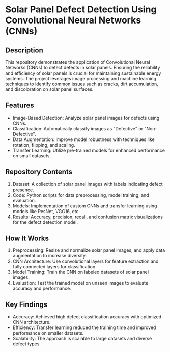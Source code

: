 # Solar Panel Defect Detection Using Convolutional Neural Networks (CNNs)

## Description
This repository demonstrates the application of Convolutional Neural Networks (CNNs) to detect defects in solar panels. Ensuring the reliability and efficiency of solar panels is crucial for maintaining sustainable energy systems. The project leverages image processing and machine learning techniques to identify common issues such as cracks, dirt accumulation, and discoloration on solar panel surfaces.

## Features
- Image-Based Detection: Analyze solar panel images for defects using CNNs.
- Classification: Automatically classify images as "Defective" or "Non-Defective".
- Data Augmentation: Improve model robustness with techniques like rotation, flipping, and scaling.
- Transfer Learning: Utilize pre-trained models for enhanced performance on small datasets.

## Repository Contents
1. Dataset: A collection of solar panel images with labels indicating defect presence.
2. Code: Python scripts for data preprocessing, model training, and evaluation.
3. Models: Implementation of custom CNNs and transfer learning using models like ResNet, VGG16, etc.
4. Results: Accuracy, precision, recall, and confusion matrix visualizations for the defect detection model.

## How It Works
1. Preprocessing: Resize and normalize solar panel images, and apply data augmentation to increase diversity.
2. CNN Architecture: Use convolutional layers for feature extraction and fully connected layers for classification.
3. Model Training: Train the CNN on labeled datasets of solar panel images.
4. Evaluation: Test the trained model on unseen images to evaluate accuracy and performance.

## Key Findings
- Accuracy: Achieved high defect classification accuracy with optimized CNN architecture.
- Efficiency: Transfer learning reduced the training time and improved performance on smaller datasets.
- Scalability: The approach is scalable to large datasets and diverse defect types.


